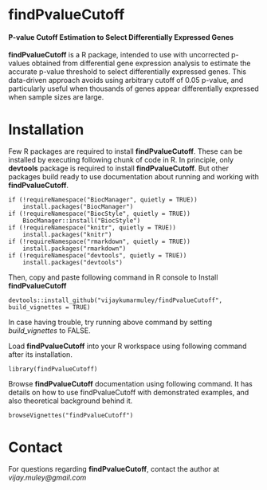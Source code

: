 # findPvalueCutoff

#### P-value Cutoff Estimation to Select Differentially Expressed Genes


**findPvalueCutoff** is a R package, intended to use with uncorrected p-values obtained from differential gene expression analysis to estimate the accurate p-value threshold to select differentially expressed genes. This data-driven approach avoids using arbitrary cutoff of 0.05 p-value, and particularly useful when thousands of genes appear differentially expressed when sample sizes are large. 



# Installation

Few R packages are required to install **findPvalueCutoff**.  These can be installed by executing following chunk of code in R. In principle, only **devtools** package is required to install **findPvalueCutoff**. But other packages build ready to use documentation about running and working with **findPvalueCutoff**.  

```
if (!requireNamespace("BiocManager", quietly = TRUE))
    install.packages("BiocManager")
if (!requireNamespace("BiocStyle", quietly = TRUE))
    BiocManager::install("BiocStyle")
if (!requireNamespace("knitr", quietly = TRUE))
    install.packages("knitr")
if (!requireNamespace("rmarkdown", quietly = TRUE))
    install.packages("rmarkdown")
if (!requireNamespace("devtools", quietly = TRUE))
    install.packages("devtools")
```

Then, copy and paste following command in R console to Install **findPvalueCutoff**

```
devtools::install_github("vijaykumarmuley/findPvalueCutoff", build_vignettes = TRUE)

```

In case having trouble, try running above command by setting *build_vignettes* to FALSE. 

Load **findPvalueCutoff** into your R workspace using following command after its installation.


```
library(findPvalueCutoff)
```

Browse **findPvalueCutoff** documentation using following command. It has details on how to use findPvalueCutoff with demonstrated examples, and also theoretical background behind it.


```
browseVignettes("findPvalueCutoff")
```

# Contact

For questions regarding **findPvalueCutoff**, contact the author at *vijay.muley\@gmail.com*
